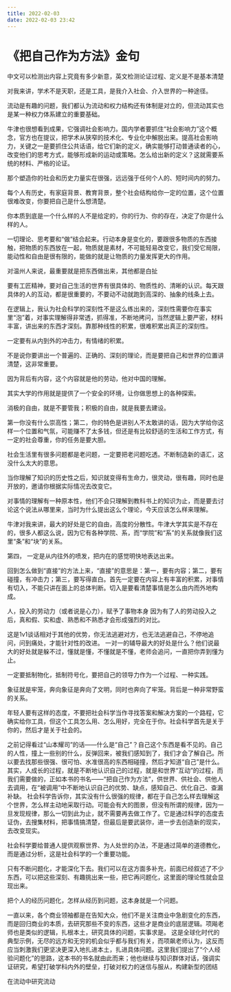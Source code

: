 ```yaml
---
title: 2022-02-03
date: 2022-02-03 23:42
---
```


# 《把自己作为方法》金句



中文可以检测出内容上究竟有多少新意，英文检测论证过程、定义是不是基本清楚

对我来讲，学术不是天职，还是工具，是我介入社会、介入世界的一种途径。

流动是有趣的问题，我们都认为流动和权力结构还有体制是对立的，但流动其实也是某一种权力体系建立的重要基础。

牛津也很想看到成果，它强调社会影响力。国内学者要抓住“社会影响力”这个概念，官方也在提议，把学术从狭窄的技术化、专业化中解脱出来。提高社会影响力，关键之一是要抓住公共话语，给它们新的定义，确实能够打动普通读者的心，改变他们的思考方式，能够形成新的运动或策略。怎么给出新的定义？这就需要系统的材料、严格的论证。

那个塑造你的社会和历史力量实在很强，远远强于任何个人的、短时间内的努力。

每个人有历史，有家庭背景、教育背景，整个社会结构给你一定的位置，这个位置很难改变，你要把自己是什么想清楚。

你本质到底是一个什么样的人不是给定的，你的行为、你的存在，决定了你是什么样的人。

一切理论、思考要和“做”结合起来。行动本身是变化的，要跟很多物质的东西接触，把物质的东西放在一起，物质就是素材，不可能轻易改变它，我们受它局限，能动性和自由是很有限的，能做的就是让物质的力量发挥更大的作用。

对温州人来说，最重要就是把东西做出来，其他都是白扯

要有工匠精神，要对自己生活的世界有很具体的、物质性的、清晰的认识。每天跟具体的人的互动，都是很重要的，不要动不动就跑到高深的、抽象的线条上去。

在逻辑上，我认为社会科学的深刻性不是这么练出来的，深刻性需要你在事实里“泡”着，对事实理解得非常透，抓得准，不断地拷问，当然逻辑上要严密，材料丰富，讲出来的东西才深刻。靠那种线性的积累，很难积累出真正的深刻性。

一定要有从内到外的冲击力，有情绪的积累。

不是说你要讲出一个普遍的、正确的、深刻的理论，而是要把自己和世界的位置讲清楚，这非常重要。

因为背后有内容，这个内容就是他的劳动，他对中国的理解。

其实大学的作用就是提供了一个安全的环境，让你做思想上的各种探索。

消极的自由，就是不要管我；积极的自由，就是我要去建设。

第一你没有什么崇高性；第二，你的特色是讲别人不太敢讲的话，因为大学给你这样一个位置和气氛，可能赚不了太多钱，但还是有比较舒适的生活和工作方式，有一定的社会尊重，你的任务是要大胆。

社会生活里有很多问题都是老问题，一定要把老问题吃透。不断制造新的语汇，这没什么太大的意思。

当你理解了知识的历史性之后，知识就变得有生命力，很灵动，很有趣，同时也是开放的，邀请你根据实际情况去改变它。

对事情的理解有一种原本性，他们不会只理解到教科书上的知识为止，而是要去讨论这个说法从哪里来，当时为什么提出这么个理论，今天应该怎么样来理解。

牛津对我来讲，最大的好处是它的自由，高度的分散性。牛津大学其实是不存在的，很多人都这么说，因为它有各种学院、系，而“学院”和“系”的关系就像我们这里“条”和“块”的关系。

第四， 一定是从内往外的喷发，把内在的感觉明快地表达出来。

回到怎么做到“直接”的方法上来，“直接”的意思是：第一，要有内容；第二，要有碰撞，有冲击力；第三，要写得直白。首先一定要在内容上有丰富的积累，对事情有切入，不能只讲在面上的总体判断。切入是要看清楚事情是怎么由内而外地构成。

人，投入的劳动力（或者说是心力），赋予了事物本身
因为有了人的劳动投入之后，真和假、实和虚、熟悉和不熟悉才会形成强烈的对比。

这是1v1谈话相对于其他的优势，你无法逃避对方，也无法逃避自己，不停地追问，问到痛处，才能针对性的改进。
一对一的辅导最大的好处是什么？他们说最大的好处就是躲不过，懂就是懂，不懂就是不懂，老师会追问，一直把你弄到懂为止。

一定要抵制物化，抵制符号化，要把自己的领导力作为一个过程、一种实践。

象征就是牢笼，奔向象征是奔向了文明，同时也奔向了牢笼。背后是一种非常野蛮的关系。

年轻人要有这样的态度，不要把社会科学当作寻找答案和解决方案的一个路程，它确实给你工具，但这个工具怎么用、怎么用好，完全在于你。社会科学首先是关于你的，然后才是关于社会的。

之前记得看过“山本耀司”的话——什么是“自己”？自己这个东西是看不见的。自己的人性，撞上一些别的什么，反弹回来，被我们感知到了，我们才会了解自己。所以要去找那些很强、很可怕、水准很高的东西相碰撞，然后才知道“自己”是什么。
其实，人成长的过程，就是不断地认识自己的过程，就是和世界“互动”的过程，而我们需要做的，正如本书的书名——“把自己作为方法”，供世界、供社会、供他人去调用，在“被调用”中不断地认识自己的优势、缺点，感知自己、优化自己、查漏补缺。
社会科学告诉你，其实没有什么很强的规律，都在于自己怎么样去理解这个世界，怎么样主动地采取行动。可能会有大的图景，但没有所谓的规律，因为一旦发现规律，那么一切到此为止，就不需要再去做工作了。它是通过科学的态度去证伪，去搜集材料，把事情搞清楚，但最后是要武装你，进一步去创造新的现实，去改变现实。

社会科学要给普通人提供观察世界、为人处世的办法，不是通过简单的道德教化，而是通过分析，这是社会科学的一个重要功能。

只有不断问题化，才能深化下去。我们可以在这方面多补充，前面已经叙述了不少东西，可以把这些深刻、有趣挑出来一些，把它再问题化，这里面的理论性就会显现出来。

把个人的经历问题化，怎样从经历到问题，这本身就是一个问题。

一直以来，各个商业领袖都是在告知大众，他们不是关注商业中急剧变化的东西，而是回归商业的本质，去研究那些不变的东西，这些才是商业的底层逻辑。项飚老师也是类似的逻辑，扎根本土，研究具体的问题，实事求是。
这是全球化时代的典型示例，无尽的远方和无穷的机会似乎都与我们有关，而项飙老师认为，这反而应当刺激我们更坚决更深入地扎进本土，扎进具体问题。这里我们提出了“个人经验问题化”的思路，这本书的书名就由此而来；他也继续与知识群体对话，强调实证研究，希望打破学科内外的壁垒，打破对权力的迷信与服从，构建新型的团结

在流动中研究流动 